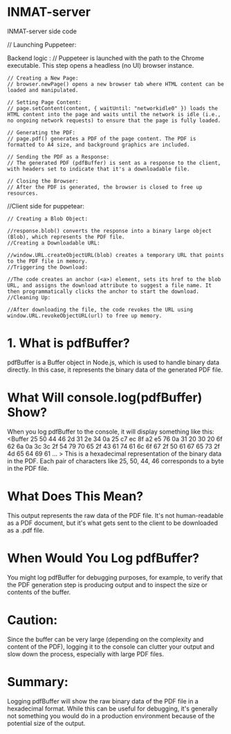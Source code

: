 # INMAT-server
INMAT-server side code

  // Launching Puppeteer:
  
  Backend logic :
    // Puppeteer is launched  with the path to the Chrome executable. This step opens a headless (no UI) browser instance.

    // Creating a New Page:
    // browser.newPage() opens a new browser tab where HTML content can be loaded and manipulated.

    // Setting Page Content:
    // page.setContent(content, { waitUntil: "networkidle0" }) loads the HTML content into the page and waits until the network is idle (i.e., no ongoing network requests) to ensure that the page is fully loaded.

    // Generating the PDF:
    // page.pdf() generates a PDF of the page content. The PDF is formatted to A4 size, and background graphics are included.

    // Sending the PDF as a Response:
    // The generated PDF (pdfBuffer) is sent as a response to the client, with headers set to indicate that it's a downloadable file.

    // Closing the Browser:
    // After the PDF is generated, the browser is closed to free up resources.


    
   //Client side for puppetear:

    // Creating a Blob Object:

    //response.blob() converts the response into a binary large object (Blob), which represents the PDF file.
    //Creating a Downloadable URL:

    //window.URL.createObjectURL(blob) creates a temporary URL that points to the PDF file in memory.
    //Triggering the Download:

    //The code creates an anchor (<a>) element, sets its href to the blob URL, and assigns the download attribute to suggest a file name. It then programmatically clicks the anchor to start the download.
    //Cleaning Up:

    //After downloading the file, the code revokes the URL using window.URL.revokeObjectURL(url) to free up memory.

# 1. What is pdfBuffer?
pdfBuffer is a Buffer object in Node.js, which is used to handle binary data directly. In this case, it represents the binary data of the generated PDF file.
# What Will console.log(pdfBuffer) Show?
When you log pdfBuffer to the console, it will display something like this:
   <Buffer 25 50 44 46 2d 31 2e 34 0a 25 c7 ec 8f a2 e5 76 0a 31 20 30 20 6f 62 6a 0a 3c 3c 2f 54 79 70 65 2f 43 61 74 61 6c 6f 67 2f 50 61 67 65 73 2f 4d 65 64 69 61 ... >
   This is a hexadecimal representation of the binary data in the PDF. Each pair of characters like 25, 50, 44, 46 corresponds to a byte in the PDF file.
# What Does This Mean?
This output represents the raw data of the PDF file. It's not human-readable as a PDF document, but it's what gets sent to the client to be downloaded as a .pdf file.
# When Would You Log pdfBuffer?
You might log pdfBuffer for debugging purposes, for example, to verify that the PDF generation step is producing output and to inspect the size or contents of the buffer.
# Caution:
Since the buffer can be very large (depending on the complexity and content of the PDF), logging it to the console can clutter your output and slow down the process, especially with large PDF files.
# Summary:
Logging pdfBuffer will show the raw binary data of the PDF file in a hexadecimal format. While this can be useful for debugging, it's generally not something you would do in a production environment because of the potential size of the output.

